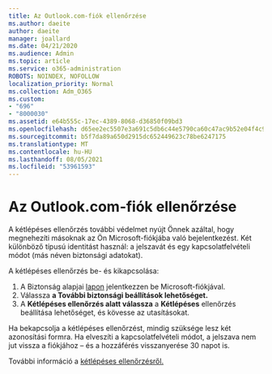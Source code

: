 ```yaml
---
title: Az Outlook.com-fiók ellenőrzése
ms.author: daeite
author: daeite
manager: joallard
ms.date: 04/21/2020
ms.audience: Admin
ms.topic: article
ms.service: o365-administration
ROBOTS: NOINDEX, NOFOLLOW
localization_priority: Normal
ms.collection: Adm_O365
ms.custom:
- "696"
- "8000030"
ms.assetid: e64b555c-17ec-4389-8068-d36850f09bd3
ms.openlocfilehash: d65ee2ec5507e3a691c5db6c44e5790ca60c47ac9b52e04f4c9052bf9503402d
ms.sourcegitcommit: b5f7da89a650d2915dc652449623c78be6247175
ms.translationtype: MT
ms.contentlocale: hu-HU
ms.lasthandoff: 08/05/2021
ms.locfileid: "53961593"
---
```

# <a name="how-to-verify-your-outlookcom-account"></a>Az Outlook.com-fiók ellenőrzése

A kétlépéses ellenőrzés további védelmet nyújt Önnek azáltal, hogy megnehezíti másoknak az Ön Microsoft-fiókjába való bejelentkezést. Két különböző típusú identitást használ: a jelszavát és egy kapcsolatfelvételi módot (más néven biztonsági adatokat).
  
A kétlépéses ellenőrzés be- és kikapcsolása:
  
1. A Biztonság alapjai [lapon](https://go.microsoft.com/fwlink/?linkid=842325) jelentkezzen be Microsoft-fiókjával.
2. Válassza **a További biztonsági beállítások lehetőséget.**
3. A **Kétlépéses ellenőrzés alatt válassza** a **Kétlépéses** ellenőrzés beállítása lehetőséget, és kövesse az utasításokat.

Ha bekapcsolja a kétlépéses ellenőrzést, mindig szüksége lesz két azonosítási formra. Ha elveszíti a kapcsolatfelvételi módot, a jelszava nem jut vissza a fiókjához – és a hozzáférés visszanyerése 30 napot is.
  
További információ a [kétlépéses ellenőrzésről.](https://go.microsoft.com/fwlink/?linkid=872270)
  